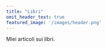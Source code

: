 ```yaml
---
title: "Libri"
omit_header_text: true
featured_image: '/images/header.png'
---
```


Miei articoli sui libri.